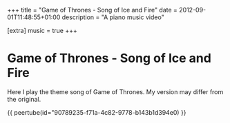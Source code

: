 +++
title = "Game of Thrones - Song of Ice and Fire"
date = 2012-09-01T11:48:55+01:00
description = "A piano music video"

[extra]
music = true
+++

# Game of Thrones - Song of Ice and Fire

Here I play the theme song of Game of Thrones. My version may differ from the original.

{{  peertube(id="90789235-f71a-4c82-9778-b143b1d394e0) }}

